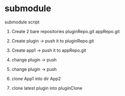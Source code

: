 submodule
=========

submodule script

1) Create 2 bare repositories
pluginRepo.git
appRepo.git

2) Create plugin -> push it to pluginRepo.git
3) Create app1 -> push it to appRepo.git

4) change plugin -> push

5) change plugin -> push

6) clone App1 into dir App2 

7) clone latest plugin into pluginClone

